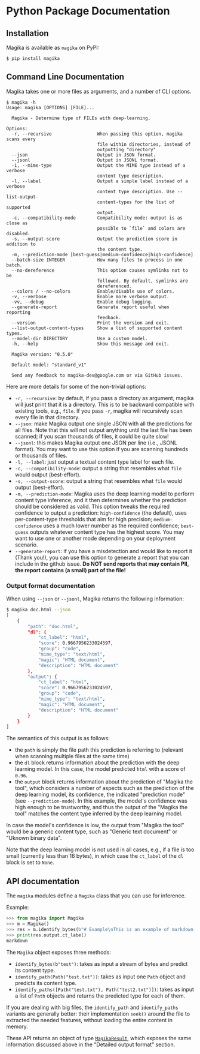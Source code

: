 # Python Package Documentation

## Installation

Magika is available as `magika` on PyPI:

```shell
$ pip install magika
```

## Command Line Documentation

Magika takes one or more files as arguments, and a number of CLI options.

```shell
$ magika -h
Usage: magika [OPTIONS] [FILE]...

  Magika - Determine type of FILEs with deep-learning.

Options:
  -r, --recursive                 When passing this option, magika scans every
                                  file within directories, instead of
                                  outputting "directory"
  --json                          Output in JSON format.
  --jsonl                         Output in JSONL format.
  -i, --mime-type                 Output the MIME type instead of a verbose
                                  content type description.
  -l, --label                     Output a simple label instead of a verbose
                                  content type description. Use --list-output-
                                  content-types for the list of supported
                                  output.
  -c, --compatibility-mode        Compatibility mode: output is as close as
                                  possible to `file` and colors are disabled.
  -s, --output-score              Output the prediction score in addition to
                                  the content type.
  -m, --prediction-mode [best-guess|medium-confidence|high-confidence]
  --batch-size INTEGER            How many files to process in one batch.
  --no-dereference                This option causes symlinks not to be
                                  followed. By default, symlinks are
                                  dereferenced.
  --colors / --no-colors          Enable/disable use of colors.
  -v, --verbose                   Enable more verbose output.
  -vv, --debug                    Enable debug logging.
  --generate-report               Generate report useful when reporting
                                  feedback.
  --version                       Print the version and exit.
  --list-output-content-types     Show a list of supported content types.
  --model-dir DIRECTORY           Use a custom model.
  -h, --help                      Show this message and exit.

  Magika version: "0.5.0"

  Default model: "standard_v1"

  Send any feedback to magika-dev@google.com or via GitHub issues.
```

Here are more details for some of the non-trivial options:
- `-r, --recursive`: by default, if you pass a directory as argument, magika will just print that it is a directory. This is to be backward compatible with existing tools, e.g., `file`. If you pass `-r`, magika will recursively scan every file in that directory.
- `--json`: make Magika output one single JSON with all the predictions for all files. Note that this will not output anything until the last file has been scanned; if you scan thousands of files, it could be quite slow!
- `--jsonl`: this makes Magika output one JSON per line (i.e., JSONL format). You may want to use this option if you are scanning hundreds or thousands of files.
- `-l, --label`: just output a textual content type label for each file.
- `-c, --compatibility-mode`: output a string that resembles what `file` would output (best-effort).
- `-s, --output-score`: output a string that resembles what `file` would output (best-effort).
- `-m, --prediction-mode`: Magika uses the deep learning model to perform content type inference, and it then determines whether the prediction should be considered as valid. This option tweaks the required confidence to output a prediction: `high-confidence` (the default), uses per-content-type thresholds that aim for high precision; `medium-confidence` uses a much lower number as the required confidence; `best-guess` outputs whatever content type has the highest score. You may want to use one or another mode depending on your deployment scenario.
- `--generate-report`: if you have a misdetection and would like to report it (Thank you!), you can use this option to generate a report that you can include in the github issue. **Do NOT send reports that may contain PII, the report contains (a small) part of the file!**

### Output format documentation

When using `--json` or `--jsonl`, Magika returns the following information:
```bash
$ magika doc.html --json
[
    {
        "path": "doc.html",
        "dl": {
            "ct_label": "html",
            "score": 0.9667956233024597,
            "group": "code",
            "mime_type": "text/html",
            "magic": "HTML document",
            "description": "HTML document"
        },
        "output": {
            "ct_label": "html",
            "score": 0.9667956233024597,
            "group": "code",
            "mime_type": "text/html",
            "magic": "HTML document",
            "description": "HTML document"
        }
    }
]
```

The semantics of this output is as follows:
- the `path` is simply the file path this prediction is referring to (relevant when scanning multiple files at the same time)
- the `dl` block returns information about the prediction with the deep learning model. In this case, the model predicted `html` with a score of `0.96`.
- the `output` block returns information about the prediction of "Magika the tool", which considers a number of aspects such as the prediction of the deep learning model, its confidence, the indicated "prediction mode" (see `--prediction-mode`). In this example, the model's confidence was high enough to be trustworthy, and thus the output of the "Magika the tool" matches the content type inferred by the deep learning model.

In case the model's confidence is low, the output from "Magika the tool" would be a generic content type, such as "Generic text document" or "Uknown binary data".

Note that the deep learning model is not used in all cases, e.g., if a file is too small (currently less than 16 bytes), in which case the `ct_label` of the `dl` block is set to `None`.


## API documentation

The `magika` modules define a `Magika` class that you can use for inference.

Example:

```python
>>> from magika import Magika
>>> m = Magika()
>>> res = m.identify_bytes(b"# Example\nThis is an example of markdown!")
>>> print(res.output.ct_label)
markdown
```

The `Magika` object exposes three methods:
- `identify_bytes(b"test")`: takes as input a stream of bytes and predict its content type.
- `identify_path(Path("test.txt"))`: takes as input one `Path` object and predicts its content type.
- `identify_paths([Path("test.txt"), Path("test2.txt")])`: takes as input a list of `Path` objects and returns the predicted type for each of them.

If you are dealing with big files, the `identify_path` and `identify_paths` variants are generally better: their implementation `seek()` around the file to extracted the needed features, without loading the entire content in memory.

These API returns an object of type [`MagikaResult`](./magika/types.py), which exposes the same information discussed above in the "Detailed output format" section.